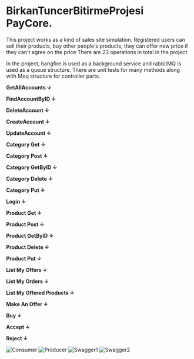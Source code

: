# BirkanTuncerBitirmeProjesi PayCore.

This project works as a kind of sales site simulation. 
Registered users can sell their products, buy other people's products, they can offer new price if they can't agree on the price
There are 23 operations in total in the project.

In the project, hangfire is used as a background service and rabbitMQ is used as a queue structure. There are unit tests for many methods along with Moq structure for controller parts.



<b>GetAllAccounts ↓ </b>

<b>FindAccountByID ↓ </b>

<b>DeleteAccount ↓ </b>

<b>CreateAccount ↓ </b>

<b>UpdateAccount ↓ </b>

<b>Category Get ↓ </b>

<b>Category Post ↓ </b>

<b>Category GetByID ↓ </b>

<b>Category Delete ↓ </b>

<b>Category Put ↓ </b>

<b>Login ↓ </b>

<b>Product Get ↓ </b>

<b>Product Post ↓ </b>

<b>Product GetByID ↓ </b>

<b>Product Delete ↓ </b>

<b>Product Put ↓ </b>

<b>List My Offers ↓ </b>

<b>List My Orders ↓ </b>

<b>List My Offered Products ↓ </b>

<b>Make An Offer ↓ </b>

<b>Buy ↓ </b>

<b>Accept ↓ </b>

<b>Reject ↓ </b>

![Consumer](https://user-images.githubusercontent.com/97250941/191703642-7703031e-f04e-4a04-8b8b-fc0d313b8422.png)
![Producer](https://user-images.githubusercontent.com/97250941/191703650-3dbe3efb-a5c8-4625-b606-927efaebfb9b.png)
![Swagger1](https://user-images.githubusercontent.com/97250941/191703657-9514d52e-bdca-4914-b7f8-76e5db4d60f4.png)
![Swagger2](https://user-images.githubusercontent.com/97250941/191703662-ed389f46-d180-4e2b-a3fd-68c7496889aa.png)


